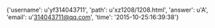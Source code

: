 {'username': u'yf314043711', 'path': u'xz1208/1208.html', 'answer': u'A', 'email': u'314043711@qq.com', 'time': '2015-10-25:16:39:38'}